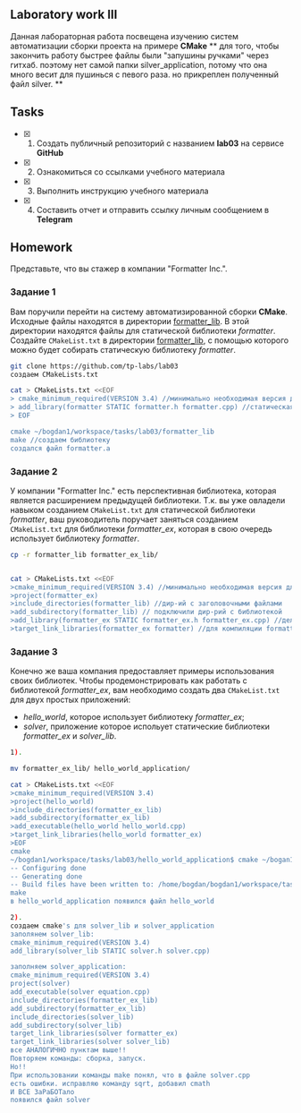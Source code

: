 ## Laboratory work III


Данная лабораторная работа посвещена изучению систем автоматизации сборки проекта на примере **CMake**
** для того, чтобы закончить работу быстрее файлы были "запушины ручками" через гитхаб. поэтому нет самой папки silver_application, потому что она много весит для пушинься с певого раза. но прикреплен полученный файл silver. **


## Tasks

- [x] 1. Создать публичный репозиторий с названием **lab03** на сервисе **GitHub**
- [x] 2. Ознакомиться со ссылками учебного материала
- [x] 3. Выполнить инструкцию учебного материала
- [x] 4. Составить отчет и отправить ссылку личным сообщением в **Telegram**


## Homework

Представьте, что вы стажер в компании "Formatter Inc.".
### Задание 1
Вам поручили перейти на систему автоматизированной сборки **CMake**.
Исходные файлы находятся в директории [formatter_lib](formatter_lib).
В этой директории находятся файлы для статической библиотеки *formatter*.
Создайте `CMakeList.txt` в директории [formatter_lib](formatter_lib),
с помощью которого можно будет собирать статическую библиотеку *formatter*.

```sh
git clone https://github.com/tp-labs/lab03
создаем CMakeLists.txt 

cat > CMakeLists.txt <<EOF
> cmake_minimum_required(VERSION 3.4) //минимально необходимая версия для работы файлов
> add_library(formatter STATIC formatter.h formatter.cpp) //статическая библиотека из файлов
> EOF

cmake ~/bogdan1/workspace/tasks/lab03/formatter_lib
make //создаем библиотеку
создался файл formatter.a
```


### Задание 2
У компании "Formatter Inc." есть перспективная библиотека,
которая является расширением предыдущей библиотеки. Т.к. вы уже овладели
навыком созданием `CMakeList.txt` для статической библиотеки *formatter*, ваш 
руководитель поручает заняться созданием `CMakeList.txt` для библиотеки 
*formatter_ex*, которая в свою очередь использует библиотеку *formatter*.
```sh
cp -r formatter_lib formatter_ex_lib/


cat > CMakeLists.txt <<EOF
>cmake_minimum_required(VERSION 3.4) //минимально необходимая версия для работы файлов
>project(formatter_ex)
>include_directories(formatter_lib) //дир-ий с заголовочными файлами
>add_subdirectory(formatter_lib) // подключили дир-рий с библиотекой
>add_library(formatter_ex STATIC formatter_ex.h formatter_ex.cpp) //делаем статическую библиотеку из файлов
>target_link_libraries(formatter_ex formatter) //для компиляции formatter_ex используем formatter
```

### Задание 3
Конечно же ваша компания предоставляет примеры использования своих библиотек.
Чтобы продемонстрировать как работать с библиотекой *formatter_ex*,
вам необходимо создать два `CMakeList.txt` для двух простых приложений:
* *hello_world*, которое использует библиотеку *formatter_ex*;
* *solver*, приложение которое испольует статические библиотеки *formatter_ex* и *solver_lib*.

```sh
1).

mv formatter_ex_lib/ hello_world_application/

cat > CMakeLists.txt <<EOF
>cmake_minimum_required(VERSION 3.4)
>project(hello_world)
>include_directories(formatter_ex_lib)
>add_subdirectory(formatter_ex_lib)
>add_executable(hello_world hello_world.cpp)
>target_link_libraries(hello_world formatter_ex)
>EOF
cmake 
~/bogdan1/workspace/tasks/lab03/hello_world_application$ cmake ~/bogan1/workspace/tasks/lab03/hello_world_application
-- Configuring done
-- Generating done
-- Build files have been written to: /home/bogdan/bogdan1/workspace/tasks/lab03/hello_world_application
make
в hello_world_application появился файл hello_world
```

```sh
2).
создаем cmake's для solver_lib и solver_application
заполянем solver_lib:
cmake_minimum_required(VERSION 3.4) 
add_library(solver_lib STATIC solver.h solver.cpp)

заполняем solver_application:
cmake_minimum_required(VERSION 3.4)
project(solver)
add_executable(solver equation.cpp)
include_directories(formatter_ex_lib)
add_subdirectory(formatter_ex_lib)
include_directories(solver_lib)
add_subdirectory(solver_lib)
target_link_libraries(solver formatter_ex)
target_link_libraries(solver solver_lib)
все АНАЛОГИЧНО пунктам выше!!
Повторяем команды: сборка, запуск.
Но!! 
При использовании команды make понял, что в файле solver.cpp
есть ошибки. исправляю команду sqrt, добавил cmath
И ВСЕ ЗаРаБОТало
появился файл solver
```

